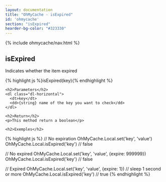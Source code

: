 ```yaml
---
layout: documentation
title: "OhMyCache - isExpired"
id: 'ohmycache'
section: "isExpired"
hearder-bg-color: "#323330"
---
```


<div class="row">
  <div class="col-md-2">
    {% include ohmycache/nav.html %}
  </div>

  <section class="col-md-10">
    <h1>isExpired</h1>
    <p>Indicates whether the item expired</p>
    {% highlight js %}isExpired(key){% endhighlight %}

    <h2>Parameters</h2>
    <dl class="dl-horizontal">
      <dt>key</dt>
      <dd>{string} name of the key you want to check</dd>
    </dl>

    <h2>Return</h2>
    <p>This method return a boolean</p>

    <h2>Exemples</h2>
{% highlight js %}
// No expiration
OhMyCache.Local.set('key', 'value')
OhMyCache.Local.isExpired('key') // false

// No expired
OhMyCache.Local.set('key', 'value', {expire: 999999})
OhMyCache.Local.isExpired('key') // false

// Expired
OhMyCache.Local.set('key', 'value', {expire: 1})
// sleep 1 second or more
OhMyCache.Local.isExpired('key') // true
{% endhighlight %}
  </section>
</div>